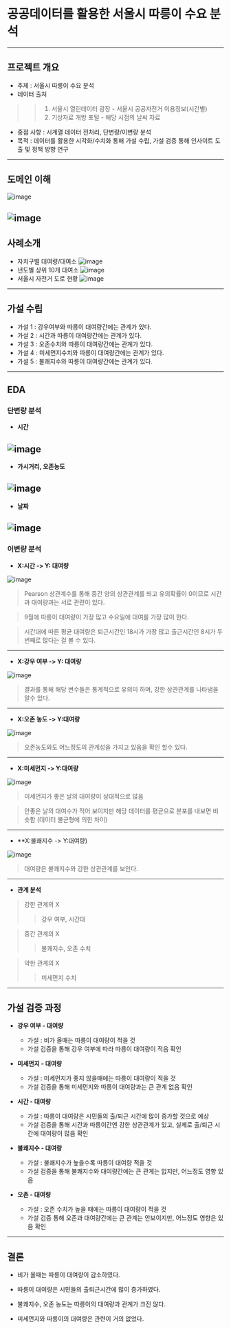 # 공공데이터를 활용한 서울시 따릉이 수요 분석
---
## 프로젝트 개요
- 주제 : 서울시 따릉이 수요 분석
- 데이터 출처
>>1. 서울시 열린데이터 광장 - 서울시 공공자전거 이용정보(시간별)
>>2. 기상자료 개방 포털 - 해당 시점의 날씨 자료
- 중점 사항 : 시계열 데이터 전처리, 단변량/이변량 분석
- 목적 : 데이터를 활용한 시각화/수치화 통해 가설 수립, 가설 검증 통해 인사이트 도출 및 정책 방향 연구 
---

## 도메인 이해 
![image](https://github.com/user-attachments/assets/abc0b41d-388d-4b93-a522-b656981f285a)

![image](https://github.com/user-attachments/assets/e6bc2f68-60ef-4b5d-b20f-c48ddd1f86de)
---
## 사례소개 

- 자치구별 대여량/대여소
![image](https://github.com/user-attachments/assets/308c6c69-ecf8-4c7a-b929-6eeba3947f4a)
- 년도별 상위 10개 대여소
![image](https://github.com/user-attachments/assets/9d2089d9-393b-46a5-a90a-c8b30bc6b88d)
- 서울시 자전거 도로 현황
![image](https://github.com/user-attachments/assets/ba1acd1a-f114-4055-9e01-79e629610423)
---

## 가설 수립 
- 가설 1 : 강우여부와 따릉이 대여량간에는 관계가 있다.
- 가설 2 : 시간과 따릉이 대여량간에는 관계가 있다.
- 가설 3 : 오존수치와 따릉이 대여량간에는 관계가 있다.
- 가설 4 : 미세먼지수치와 따릉이 대여량간에는 관계가 있다.
- 가설 5 : 불쾌지수와 따릉이 대여량간에는 관계가 있다.
---

## EDA
### 단변량 분석
- **시간**

![image](https://github.com/user-attachments/assets/eefc2cd6-34a9-47f1-9bdf-b4dbb6ae29b8)
---
- **가시거리, 오존농도**

![image](https://github.com/user-attachments/assets/be219bae-ddd0-483d-974b-d6affeac3ffb)
---
- **날짜**

![image](https://github.com/user-attachments/assets/5c092ed2-208f-4fb6-af23-36e58bf7d84a)
---
### 이변량 분석
- **X:시간 -> Y: 대여량**

![image](https://github.com/user-attachments/assets/366f1319-0239-4b02-bb23-2f26c028a475)
> Pearson 상관계수를 통해 중간 양의 상관관계를 띄고 유의확률이 0이므로 시간과 대여량과는 서로 관련이 있다.

> 9월에 따릉이 대여량이 가장 많고 수요일에 대여를 가장 많이 한다.

> 시간대에 따른 평균 대여량은 퇴근시간인 18시가 가장 많고 출근시간인 8시가 두번째로 많다는 걸 볼 수 있다.

---
- **X:강우 여부 -> Y: 대여량**

![image](https://github.com/user-attachments/assets/7731ad45-3688-4939-ab69-36f61f8c539f)
> 결과를 통해 해당 변수들은 통계적으로 유의미 하며, 강한 상관관계를 나타냄을 알수 있다.

---
- **X:오존 농도 -> Y:대여량**

![image](https://github.com/user-attachments/assets/f2174122-3ddf-4ce3-ba45-b34539ab54e9)
> 오존농도와도 어느정도의 관계성을 가지고 있음을 확인 할수 있다.

---
- **X:미세먼지 -> Y:대여량**

![image](https://github.com/user-attachments/assets/783bafcc-5b7a-41ac-9dc5-d42ffecb88cd)
> 미세먼지가 좋은 날의 대여량이 상대적으로 많음

> 안좋은 날의 대여수가 적어 보이지만 해당 데이터를 평균으로 분포를 내보면 비슷함 (데이터 불균형에 의한 차이)

---
- **X:불쾌지수 -> Y:대여량)

![image](https://github.com/user-attachments/assets/d6574de6-fafe-44b6-b07a-b8cfed72015b)
> 대여량은 불쾌지수와 강한 상관관계를 보인다.
---

- **관계 분석**

> 강한 관계의 X
>> 강우 여부, 시간대

> 중간 관계의 X
>> 불쾌지수, 오존 수치

> 약한 관계의 X
>> 미세먼지 수치 

---
## 가설 검증 과정 

- **강우 여부 - 대여량**
  - 가설 : 비가 올때는 따릉이 대여량이 적을 것
  - 가설 검증을 통해 강우 여부에 따라 따릉이 대여량이 적음 확인

- **미세먼지 - 대여량**
  - 가설 : 미세먼지가 좋지 않을때에는 따릉이 대여량이 적을 것
  - 가설 검증을 통해 미세먼지와 따릉이 대여량과는 큰 관계 없음 확인

- **시간 - 대여량**
  - 가설 : 따릉이 대여량은 시민들의 출/퇴근 시간에 많이 증가할 것으로 예상
  - 가설 검증을 통해 시간과 따릉이간엔 강한 상관관계가 있고, 실제로 출/퇴근 시간에 대여량이 많음 확인

- **불쾌지수 - 대여량**
  - 가설 : 불쾌지수가 높을수록 따릉이 대여량 적을 것
  - 가설 검증을 통해 불쾌지수와 대여량간에는 큰 관계는 없지만, 어느정도 영향 있음

- **오존 - 대여량**
  - 가설 : 오존 수치가 높을 때에는 따릉이 대여량이 적을 것
  - 가설 검증 통해 오존과 대여량간에는 큰 관계는 안보이지만, 어느정도 영향은 있음 확인
 
---
## 결론
- 비가 올때는 따릉이 대여량이 감소하였다.

- 따릉이 대여량은 시민들의 출퇴근시간에 많이 증가하였다.

- 불쾌지수, 오존 농도는 따릉이의 대여량과 관계가 크진 않다.

- 미세먼지와 따릉이의 대여량은 관련이 거의 없었다.
